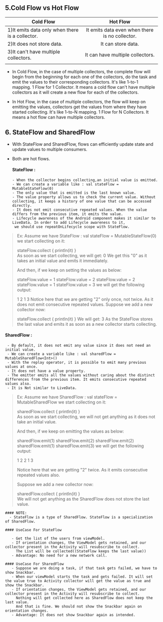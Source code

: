 ## 5.Cold Flow vs Hot Flow

|             Cold Flow                         |            Hot Flow                          | 
| --------------------------------------------- | :------------------------------------------: | 
|1)It emits data only when there is a collector.|It emits data even when there is no collector.| 
|2)It does not store data.                      |It can store data.                            |  
|3)It can't have multiple collectors.           |It can have multiple collectors.              |
|                                               |                                              | 

- In Cold Flow, in the case of multiple collectors, the complete flow will begin from the beginning for each one of the collectors,
  do the task and emit the values to their corresponding collectors. It's like 1-to-1 mapping. 1 Flow for 1 Collector.
  It means a cold flow can't have multiple collectors as it will create a new flow for each of the collectors.
  
- In Hot Flow, in the case of multiple collectors, the flow will keep on emitting the values, collectors get the values from where they have started collecting.
 It's like 1-to-N mapping. 1 Flow for N Collectors. It means a hot flow can have multiple collectors.
 
## 6. StateFlow and SharedFlow
- With StateFlow and SharedFlow, flows can efficiently update state and update values to multiple consumers.
- Both are hot flows.

   #### StateFlow :
      - When the collector begins collecting,an initial value is emitted.
      - We can create a variable like : val stateFlow = MutableStateFlow(0)
      - The only value that is emitted is the last known value.
      - The value property allows us to check the current value. Without collecting, it keeps a history of one value that can be accessed directly.
      - It does not emit consecutive repeated values. When the value differs from the previous item, it emits the value.
      - Lifecycle awareness of the Android component makes it similar to LiveData. In order to add Lifecycle awareness to it,
       we should use repeatOnLifecycle scope with StateFlow.
       
> Ex: Assume we have StateFlow :
>  val stateFlow = MutableStateFlow(0)
> we start collecting on it:
>
>stateFlow.collect {
>    println(it)
> }       
> As soon as we start collecting, we will get:
> 0
> We get this "0" as it takes an initial value and emits it immediately.
>
> And then, if we keep on setting the values as below:
>
> stateFlow.value = 1
> stateFlow.value = 2
> stateFlow.value = 2
> stateFlow.value = 1
> stateFlow.value = 3
> we will get the following output:
>
>
> 1
> 2
> 1
> 3
> Notice here that we are getting "2" only once, not twice. As it does not emit consecutive repeated values.
> Suppose we add a new collector now:
>
> stateFlow.collect {
>    println(it)
> }
> We will get:
> 3
> As the StateFlow stores the last value and emits it as soon as a new collector starts collecting.
>        
       
  #### SharedFlow :
     - By default, it does not emit any value since it does not need an initial value.
     - We can create a variable like : val sharedFlow = MutableSharedFlow<Int>()
     - With the replay operator, it is possible to emit many previous values at once.
     - It does not have a value property.
     - The emitter emits all the values without caring about the distinct differences from the previous item. It emits consecutive repeated values also.
     - It is Not similar to LiveData.     
     
> Ex: Assume we have SharedFlow  :
>  val stateFlow = MutableSharedFlow<Int>
>  we start collecting on it:
>
> sharedFlow.collect {
>    println(it)
> }  
> As soon as we start collecting, we will not get anything as it does not take an initial value.
>
> And then, if we keep on emitting the values as below:
>
> sharedFlow.emit(1)
> sharedFlow.emit(2)
> sharedFlow.emit(2)
> sharedFlow.emit(1)
> sharedFlow.emit(3)
> we will get the following output:
>
> 1
> 2
> 2
> 1
> 3  
>
>Notice here that we are getting "2" twice. As it emits consecutive repeated values also.
>
> Suppose we add a new collector now:
>
>
> sharedFlow.collect {
>    println(it)
> }  
> We will not get anything as the SharedFlow does not store the last value.
>
    #### NOTE:
      - StateFlow is a type of SharedFlow. StateFlow is a specialization of SharedFlow.
  
    #### UseCase For StateFlow
       
       - Get the list of the users from viewModel.
       - If orientation changes, the ViewModel gets retained, and our collector present in the Activity will resubscribe to collect. 
         The List will be collected((StateFlow keeps the last value))
       - Advantage: No need for a new network call.
    
    #### UseCase For SharedFlow
       - Suppose we are doing a task, if that task gets failed, we have to show Snackbar.
       - When our viewModel starts the task and gets failed. It will set the value true to Activity collector will get the value as true and show the Snackbar.
       - If orientation changes, the ViewModel gets retained, and our collector present in the Activity will resubscribe to collect. 
         Nothing will get collected here as SharedFlow does not keep the last value.
         And that is fine. We should not show the Snackbar again on orientation changes.
       - Advantage: It does not show Snackbar again as intended.
  
